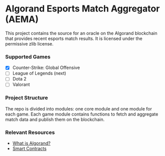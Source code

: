 # Algorand Esports Match Aggregator (AEMA) 

This project contains the source for an oracle on the Algorand blockchain that provides recent esports match results. It is licensed under the permissive zlib license. 

### Supported Games

* [x] Counter-Strike: Global Offensive
* [ ] League of Legends (next)
* [ ] Dota 2
* [ ] Valorant

### Project Structure
The repo is divided into modules: one core module and one module for each game. Each game module contains functions to fetch and aggregate match data and publish them on the blockchain. 

### Relevant Resources
* [What is Algorand?](https://developer.algorand.org/docs/get-started/basics/why_algorand/)
* [Smart Contracts](https://developer.algorand.org/docs/get-details/dapps/smart-contracts/)
